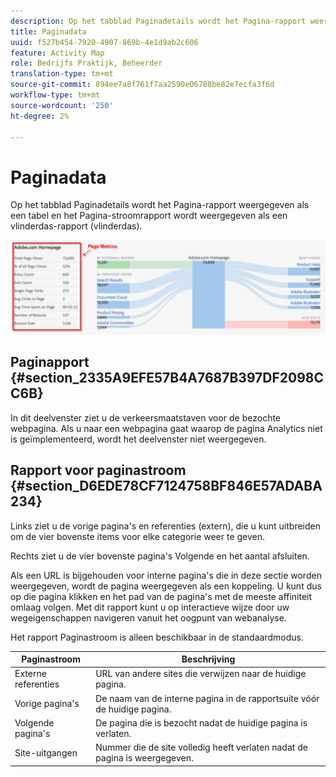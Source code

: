 ```yaml
---
description: Op het tabblad Paginadetails wordt het Pagina-rapport weergegeven als een tabel en het Pagina-stroomrapport wordt weergegeven als een vlinderdas-rapport (vlinderdas).
title: Paginadata
uuid: f527b454-7920-4907-869b-4e1d9ab2c606
feature: Activity Map
role: Bedrijfs Praktijk, Beheerder
translation-type: tm+mt
source-git-commit: 894ee7a8f761f7aa2590e06708be82e7ecfa3f6d
workflow-type: tm+mt
source-wordcount: '250'
ht-degree: 2%

---
```



# Paginadata

Op het tabblad Paginadetails wordt het Pagina-rapport weergegeven als een tabel en het Pagina-stroomrapport wordt weergegeven als een vlinderdas-rapport (vlinderdas).

![](assets/page_flow.png)

## Paginapport {#section_2335A9EFE57B4A7687B397DF2098CC6B}

In dit deelvenster ziet u de verkeersmaatstaven voor de bezochte webpagina. Als u naar een webpagina gaat waarop de pagina Analytics niet is geïmplementeerd, wordt het deelvenster niet weergegeven.

## Rapport voor paginastroom {#section_D6EDE78CF7124758BF846E57ADABA234}

Links ziet u de vorige pagina&#39;s en referenties (extern), die u kunt uitbreiden om de vier bovenste items voor elke categorie weer te geven.

Rechts ziet u de vier bovenste pagina&#39;s Volgende en het aantal afsluiten.

Als een URL is bijgehouden voor interne pagina&#39;s die in deze sectie worden weergegeven, wordt de pagina weergegeven als een koppeling. U kunt dus op die pagina klikken en het pad van de pagina&#39;s met de meeste affiniteit omlaag volgen. Met dit rapport kunt u op interactieve wijze door uw wegeigenschappen navigeren vanuit het oogpunt van webanalyse.

Het rapport Paginastroom is alleen beschikbaar in de standaardmodus.

| **Paginastroom** | **Beschrijving** |
|---|---|
| Externe referenties | URL van andere sites die verwijzen naar de huidige pagina. |
| Vorige pagina&#39;s | De naam van de interne pagina in de rapportsuite vóór de huidige pagina. |
| Volgende pagina&#39;s | De pagina die is bezocht nadat de huidige pagina is verlaten. |
| Site-uitgangen | Nummer die de site volledig heeft verlaten nadat de pagina is weergegeven. |

